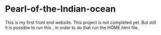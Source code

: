 # Pearl-of-the-Indian-ocean
This is my first front end website. This project is not completed yet. But still it is possible to run this , in order to do that run the HOME.html file.
